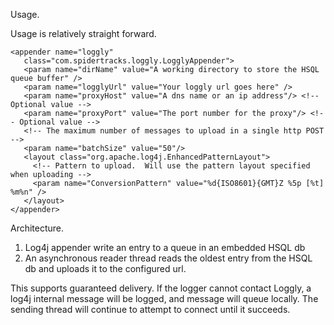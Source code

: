 Usage.

Usage is relatively straight forward.
```
<appender name="loggly"
   class="com.spidertracks.loggly.LogglyAppender">
   <param name="dirName" value="A working directory to store the HSQL queue buffer" />
   <param name="logglyUrl" value="Your loggly url goes here" /> 
   <param name="proxyHost" value="A dns name or an ip address"/> <!-- Optional value -->
   <param name="proxyPort" value="The port number for the proxy"/> <!-- Optional value -->
   <!-- The maximum number of messages to upload in a single http POST -->
   <param name="batchSize" value="50"/>
   <layout class="org.apache.log4j.EnhancedPatternLayout">
     <!-- Pattern to upload.  Will use the pattern layout specified when uploading -->
     <param name="ConversionPattern" value="%d{ISO8601}{GMT}Z %5p [%t]  %m%n" />
   </layout>
</appender>

```


Architecture.

1. Log4j appender write an entry to a queue in an embedded HSQL db
2. An asynchronous reader thread reads the oldest entry from the HSQL db and
uploads it to the configured url.

This supports guaranteed delivery.  If the logger cannot contact Loggly,
     a log4j internal message will be logged, and message will queue locally.
     The sending thread will continue to attempt to connect until it succeeds.  



